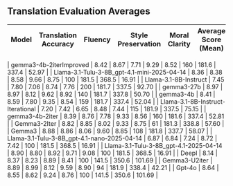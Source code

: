 ## Translation Evaluation Averages

| Model | Translation Accuracy | Fluency | Style Preservation | Moral Clarity | Average Score (Mean) | Count | Avg Input Tokens | Avg Output Tokens | Avg Inference Time (s) |
|-------|----------------------|---------|--------------------|---------------|----------------------|-------|------------------|-------------------|------------------------|

| gemma3-4b-2iterImproved | 8.42 | 8.67 | 7.71 | 9.29 | 8.52 | 160 | 181.6 | 337.4 | 52.97 |
| Llama-3.1-Tulu-3-8B_gpt-4.1-mini-2025-04-14 | 8.36 | 8.38 | 8.58 | 9.66 | 8.75 | 100 | 181.5 | 368.5 | 16.91 |
| Llama-3.1-8B-Instruct | 7.45 | 7.80 | 7.06 | 8.74 | 7.76 | 200 | 181.7 | 337.5 | 92.70 |
| gemma3-27b | 8.97 | 8.97 | 8.12 | 9.62 | 8.92 | 140 | 181.7 | 337.8 | 50.70 |
| gemma3-4b | 8.41 | 8.59 | 7.80 | 9.35 | 8.54 | 159 | 181.7 | 337.4 | 52.04 |
| Llama-3.1-8B-Instruct-Iterational | 7.20 | 7.42 | 6.65 | 8.48 | 7.44 | 115 | 181.9 | 337.5 | 75.15 |
| gemma3-4b-2iter | 8.39 | 8.76 | 7.78 | 9.33 | 8.56 | 160 | 181.6 | 337.4 | 52.81 |
| Gemma3-2Iter | 8.82 | 8.85 | 8.02 | 9.33 | 8.75 | 61 | 181.3 | 338.8 | 57.60 |
| Gemma3 | 8.88 | 8.86 | 8.06 | 9.60 | 8.85 | 108 | 181.8 | 337.7 | 58.07 |
| Llama-3.1-Tulu-3-8B_gpt-4.1-nano-2025-04-14 | 6.87 | 6.84 | 7.24 | 8.72 | 7.42 | 100 | 181.5 | 368.5 | 16.91 |
| Llama-3.1-Tulu-3-8B_gpt-4.1-2025-04-14 | 8.90 | 8.80 | 8.92 | 9.71 | 9.08 | 100 | 181.5 | 368.5 | 16.91 |
| Deepl | 8.14 | 8.37 | 8.23 | 8.89 | 8.41 | 100 | 141.5 | 350.6 | 101.69 |
| Gemma3-U2iter | 8.89 | 8.99 | 8.12 | 9.59 | 8.90 | 94 | 181.9 | 338.4 | 42.21 |
| Gpt-4o | 8.64 | 8.55 | 8.62 | 9.24 | 8.76 | 100 | 141.5 | 350.6 | 101.69 |